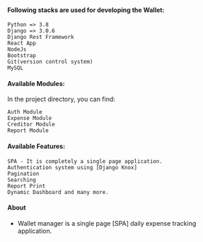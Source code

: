 #### Following stacks are used for developing the Wallet:

    Python => 3.8
    Django => 3.0.6
    Django Rest Framework
    React App
    NodeJs
    Bootstrap
    Git(version control system)
    MySQL

#### Available Modules:

In the project directory, you can find:

    Auth Module
    Expense Module
    Creditor Module
    Report Module

#### Available Features:

    SPA - It is completely a single page application.
    Authentication system using [Django Knox]
    Pagination
    Searching
    Report Print
    Dynamic Dashboard and many more.

#### About

- Wallet manager is a single page [SPA] daily expense tracking application.
